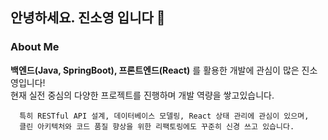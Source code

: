 ## 안녕하세요. 진소영 입니다 👋   

   ###  About Me   
   **백엔드(Java, SpringBoot), 프론트엔드(React)** 를 활용한 개발에 관심이 많은 진소영입니다!   
   현재 실전 중심의 다양한 프로젝트를 진행하며 개발 역량을 쌓고있습니다.   

      특히 RESTful API 설계, 데이터베이스 모델링, React 상태 관리에 관심이 있으며,  
      클린 아키텍처와 코드 품질 향상을 위한 리팩토링에도 꾸준히 신경 쓰고 있습니다.
   
   
<!--
**soyoungJin44/soyoungJin44** is a ✨ _special_ ✨ repository because its `README.md` (this file) appears on your GitHub profile.

Here are some ideas to get you started:

- 🔭 I’m currently working on ...
- 🌱 I’m currently learning ...
- 👯 I’m looking to collaborate on ...
- 🤔 I’m looking for help with ...
- 💬 Ask me about ...
- 📫 How to reach me: ...
- 😄 Pronouns: ...
- ⚡ Fun fact: ...
-->
